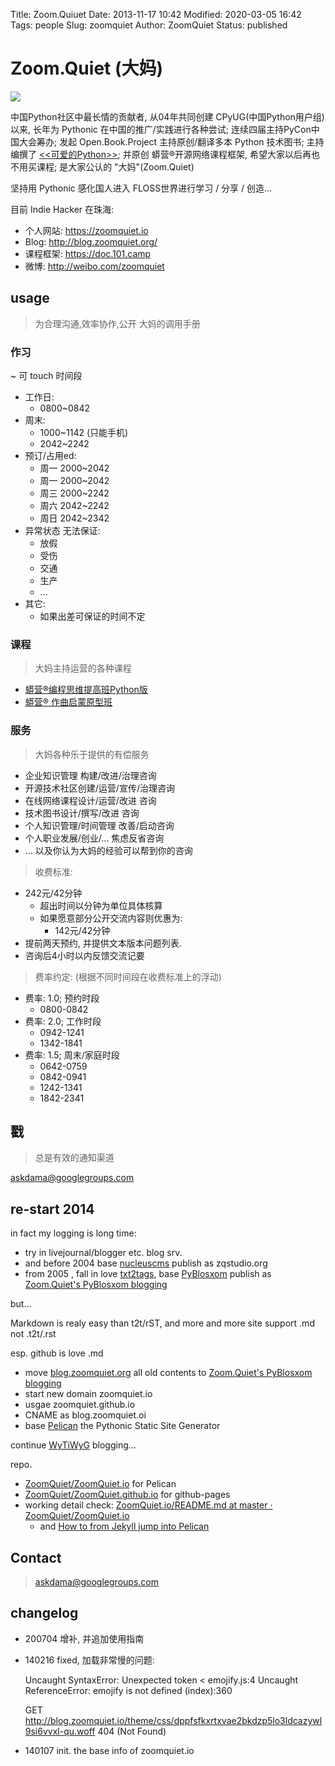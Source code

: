 Title: Zoom.Quiuet
Date: 2013-11-17 10:42
Modified: 2020-03-05 16:42
Tags: people
Slug: zoomquiet
Author: ZoomQuiet
Status: published

# Zoom.Quiet (大妈)

![](http://ydlj.zoomquiet.top/ipic/2020-07-04-dama101camp-cube.png?imageView2/2/w/420)


中国Python社区中最长情的贡献者, 
从04年共同创建 CPyUG(中国Python用户组)以来,
长年为 Pythonic 在中国的推广/实践进行各种尝试;
连续四届主持PyCon中国大会筹办;
发起 Open.Book.Project 主持原创/翻译多本 Python 技术图书;
主持编撰了
[<<可爱的Python>>](http://book.douban.com/subject/3884108/);
并原创 蟒营®开源网络课程框架, 希望大家以后再也不用买课程;
是大家公认的 "大妈"(Zoom.Quiet)

坚持用 Pythonic 感化国人进入 FLOSS世界进行学习 / 分享 / 创造...



目前 Indie Hacker 在珠海:

- 个人网站: https://zoomquiet.io
- Blog: http://blog.zoomquiet.org/
- 课程框架: https://doc.101.camp
- 微博:  http://weibo.com/zoomquiet


## usage
> 为合理沟通,效率协作,公开 大妈的调用手册 

### 作习
~ 可 touch 时间段

- 工作日:
    + 0800~0842
- 周末:
    + 1000~1142 (只能手机)
    + 2042~2242
- 预订/占用ed:
    + 周一 2000~2042
    + 周一 2000~2042
    + 周三 2000~2242
    + 周六 2042~2242
    + 周日 2042~2342
- 异常状态 无法保证:
    + 放假
    + 受伤
    + 交通
    + 生产
    + ...
- 其它:
    + 如果出差可保证的时间不定


### 课程
> 大妈主持运营的各种课程

- [蟒营®编程思维提高班Python版](https://py.101.camp/)
- [蟒营® 作曲启蒙原型班](https://mu.101.camp/)


### 服务
> 大妈各种乐于提供的有偿服务


- 企业知识管理 构建/改进/治理咨询
- 开源技术社区创建/运营/宣传/治理咨询
- 在线网络课程设计/运营/改进 咨询
- 技术图书设计/撰写/改进 咨询
- 个人知识管理/时间管理 改善/启动咨询
- 个人职业发展/创业/... 焦虑反省咨询
- ... 以及你认为大妈的经验可以帮到你的咨询 

> 收费标准:

- 242元/42分钟
    + 超出时间以分钟为单位具体核算
    + 如果愿意部分公开交流内容则优惠为:
        * 142元/42分钟
- 提前两天预约, 并提供文本版本问题列表.
- 咨询后4小时以内反馈交流记要

> 费率约定:
(根据不同时间段在收费标准上的浮动)

- 费率: 1.0; 预约时段
    + 0800-0842
- 费率: 2.0; 工作时段
    + 0942-1241
    + 1342-1841
- 费率: 1.5; 周末/家庭时段
    + 0642-0759
    + 0842-0941
    + 1242-1341
    + 1842-2341



## 戳
> 总是有效的通知渠道

askdama@googlegroups.com


## re-start 2014

in fact my logging is long time:

- try in livejournal/blogger etc. blog srv.
- and before 2004 base [nucleuscms](http://nucleuscms.org) publish as zqstudio.org
- from 2005 , fall in love [txt2tags](http://txt2tags.org/), base [PyBlosxom](http://pyblosxom.bluesock.org/) publish as [Zoom.Quiet's PyBlosxom blogging](http://blog.zoomquiet.org/pyblosxom/)

but...

Markdown is realy easy than t2t/rST,
and more and more site support .md not .t2t/.rst

esp. github is love .md


- move [blog.zoomquiet.org](http://blog.zoomquiet.org/pyblosxom/) all old contents to [Zoom.Quiet's PyBlosxom blogging](https://org.zoomquiet.io/pyblosxom/)
- start new domain zoomquiet.io
- usgae zoomquiet.github.io
- CNAME as blog.zoomquiet.oi
- base [Pelican](http://getpelican.com/) the Pythonic Static Site Generator

continue [WyTiWyG](http://wiki.woodpecker.org.cn/moin/WyTiWyG) blogging...


repo.

- [ZoomQuiet/ZoomQuiet.io](https://github.com/ZoomQuiet/ZoomQuiet.io) for Pelican
- [ZoomQuiet/ZoomQuiet.github.io](https://github.com/ZoomQuiet/ZoomQuiet.github.io) for github-pages
- working detail check: [ZoomQuiet.io/README.md at master · ZoomQuiet/ZoomQuiet.io](https://github.com/ZoomQuiet/ZoomQuiet.io/blob/master/README.md)
    - and [How to from Jekyll jump into Pelican](http://qpython-android.github.io/chaos/jekyll-to-pelican.html)
    

## Contact

>  askdama@googlegroups.com

## changelog

- 200704 增补, 并追加使用指南
- 140216 fixed, 加载非常慢的问题:

    Uncaught SyntaxError: Unexpected token < emojify.js:4
    Uncaught ReferenceError: emojify is not defined (index):360

    GET http://blog.zoomquiet.io/theme/css/dppfsfkxrtxvae2bkdzp5lo3ldcazywl9si6vvxl-qu.woff 404 (Not Found) 


- 140107 init. the base info of zoomquiet.io

